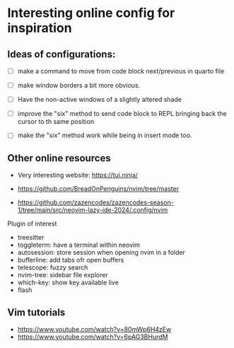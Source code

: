 # Interesting online config for inspiration

## Ideas of configurations:

- [ ] make a command to move from code block next/previous in quarto file
- [ ] make window borders a bit more obvious. 
- [ ] Have the non-active windows of a slightly altered shade
- [ ] improve the "six" method to send code block to REPL bringing back the cursor to th same position
- [ ] make the "six" method work while being in insert mode too.


## Other online resources

- Very interesting website: https://tui.ninja/

- https://github.com/BreadOnPenguins/nvim/tree/master
- https://github.com/zazencodes/zazencodes-season-1/tree/main/src/neovim-lazy-ide-2024/.config/nvim


Plugin of interest
- treesitter
- toggleterm: have a terminal within neovim
- autosession: store session when opening nvim in a folder
- bufferline: add tabs ofr open buffers
- telescope: fuzzy search
- nvim-tree: sidebar file explorer
- which-key: show key available live
- flash


## Vim tutorials

- https://www.youtube.com/watch?v=80mWp6H4zEw
- https://www.youtube.com/watch?v=6pAG3BHurdM


